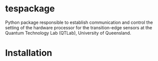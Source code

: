 # tespackage

Python package responsible to establish communication and control the setting of the hardware processor for the transition-edge sensors at the Quantum Technology Lab (QTLab), University of Queensland.

# Installation 

